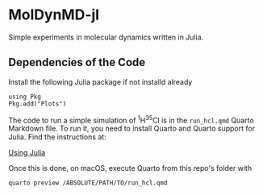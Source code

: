 # MolDynMD-jl
Simple experiments in molecular dynamics written in Julia.

## Dependencies of the Code

Install the following Julia package if not installd already

```
using Pkg
Pkg.add("Plots")
```

The code to run a simple simulation of <sup>1</sup>H<sup>35</sup>Cl is in the `run_hcl.qmd` Quarto Markdown file. To run it, you need to install Quarto and Quarto support for Julia. Find the instructions at:

[Using Julia](https://quarto.org/docs/computations/julia.html)

Once this is done, on macOS, execute Quarto from this repo's folder with

```
quarto preview /ABSOLUTE/PATH/TO/run_hcl.qmd
```
